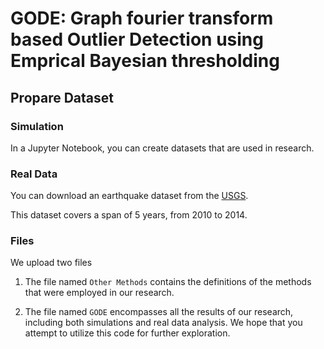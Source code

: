 # GODE: Graph fourier transform based Outlier Detection using Emprical Bayesian thresholding

## Propare Dataset

### Simulation

In a Jupyter Notebook, you can create datasets that are used in research.

### Real Data

You can download an earthquake dataset from the [USGS](https://earthquake.usgs.gov/earthquakes/search/). 

This dataset covers a span of 5 years, from 2010 to 2014.

### Files

We upload two files

1. The file named `Other Methods` contains the definitions of the methods that were employed in our research.

2. The file named `GODE` encompasses all the results of our research, including both simulations and real data analysis. We hope that you attempt to utilize this code for further exploration.
